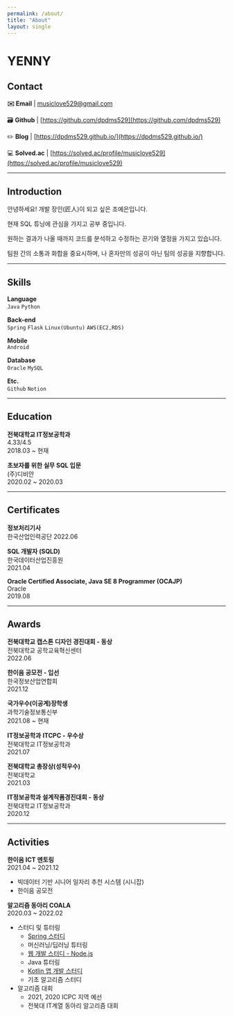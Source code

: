 ```yaml
---
permalink: /about/
title: "About"
layout: single
---
```


# YENNY

## Contact

**✉️ Email** | [musiclove529@gmail.com](mailto:musiclove529@gmail.com)

🗃️ **Github** | [https://github.com/dpdms529](https://github.com/dpdms529)

✏️ **Blog** | [https://dpdms529.github.io/](https://dpdms529.github.io/)

💻 **Solved.ac** | [https://solved.ac/profile/musiclove529](https://solved.ac/profile/musiclove529)

---

## Introduction

안녕하세요! 개발 장인(匠人)이 되고 싶은 조예은입니다.

현재 SQL 튜닝에 관심을 가지고 공부 중입니다.

원하는 결과가 나올 때까지 코드를 분석하고 수정하는 끈기와 열정을 가지고 있습니다.

팀원 간의 소통과 화합을 중요시하며, 나 혼자만의 성공이 아닌 팀의 성공을 지향합니다.

---

## Skills

**Language**
</br>`Java` `Python`

**Back-end**
</br>`Spring` `Flask` `Linux(Ubuntu)` `AWS(EC2,RDS)`

**Mobile**
</br>`Android`

**Database**
</br>`Oracle` `MySQL` 

**Etc.**
</br>`Github` `Notion`

---

## Education

**전북대학교 IT정보공학과**
</br>4.33/4.5
</br>2018.03 ~ 현재

**초보자를 위한 실무 SQL 입문**
</br>(주)디비안
</br>2020.02 ~ 2020.03

---

## Certificates

**정보처리기사**
</br>한국산업인력공단
2022.06

**SQL 개발자 (SQLD)**
</br>한국데이터산업진흥원
</br>2021.04

**Oracle Certified Associate, Java SE 8 Programmer (OCAJP)**
</br>Oracle
</br>2019.08

---

## Awards

**전북대학교 캡스톤 디자인 경진대회 - 동상**
</br>전북대학교 공학교육혁신센터
</br>2022.06

**한이음 공모전 - 입선**
</br>한국정보산업연합회
</br>2021.12

**국가우수(이공계)장학생**
</br>과학기술정보통신부
</br>2021.08 ~ 현재

**IT정보공학과** **ITCPC - 우수상**
</br>전북대학교 IT정보공학과
</br>2021.07

**전북대학교 총장상(성적우수)**
</br>전북대학교
</br>2021.03

**IT정보공학과 설계작품경진대회 - 동상**
</br>전북대학교 IT정보공학과
</br>2020.12

---

## Activities

**한이음 ICT 멘토링**
</br>2021.04 ~ 2021.12
- 빅데이터 기반 시니어 일자리 추천 시스템 (시니잡)
- 한이음 공모전

**알고리즘 동아리 COALA**
</br>2020.03 ~ 2022.02
- 스터디 및 튜터링
    - [Spring 스터디](https://github.com/dpdms529/Coala_Spring_Study)
    - 머신러닝/딥러닝 튜터링
    - [웹 개발 스터디 - Node.js](https://github.com/dpdms529/IT_TIME)
    - Java 튜터링
    - [Kotlin 앱 개발 스터디](https://github.com/dpdms529/PLAY_APP)
    - 기초 알고리즘 스터디
- 알고리즘 대회
    - 2021, 2020 ICPC 지역 예선
    - 전북대 IT계열 동아리 알고리즘 대회

